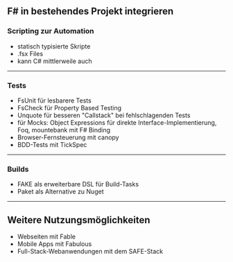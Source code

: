 ## F# in bestehendes Projekt integrieren
### Scripting zur Automation
- statisch typisierte Skripte
- .fsx Files
- kann C# mittlerweile auch

----

### Tests
- FsUnit für lesbarere Tests
- FsCheck für Property Based Testing
- Unquote für besseren "Callstack" bei fehlschlagenden Tests
- für Mocks: Object Expressions für direkte Interface-Implementierung, Foq, mountebank mit F# Binding
- Browser-Fernsteuerung mit canopy
- BDD-Tests mit TickSpec

----

### Builds
- FAKE als erweiterbare DSL für Build-Tasks
- Paket als Alternative zu Nuget
 
----

## Weitere Nutzungsmöglichkeiten
- Webseiten mit Fable
- Mobile Apps mit Fabulous
- Full-Stack-Webanwendungen mit dem SAFE-Stack